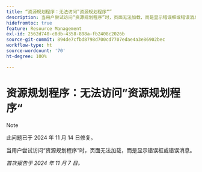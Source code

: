 ```yaml
---
title: “资源规划程序：无法访问”资源规划程序“”
description: 当用户尝试访问“资源规划程序”时，页面无法加载，而是显示错误框或错误消息。
hidefromtoc: true
feature: Resource Management
exl-id: 2562d740-c8db-4358-898a-fb2408c2026b
source-git-commit: 894de7cfbd8798d700cd7707edae4a3e86902bec
workflow-type: ht
source-wordcount: '70'
ht-degree: 100%

---
```


# 资源规划程序：无法访问”资源规划程序“

>[!NOTE]
>
>此问题已于 2024 年 11 月 14 日修复。

当用户尝试访问“资源规划程序”时，页面无法加载，而是显示错误框或错误消息。

_首次报告于 2024 年 11 月 7 日。_
